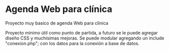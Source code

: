 # Agenda Web para clínica

Proyecto muy basico de agenda Web para clinica

Proyecto mínimo útil como punto de partida, a futuro se le puede agregar diseño CSS y muchísimas mejoras.
Se puede modular agregando un include "conexion.php"; con los datos para la conexión a base de datos.
